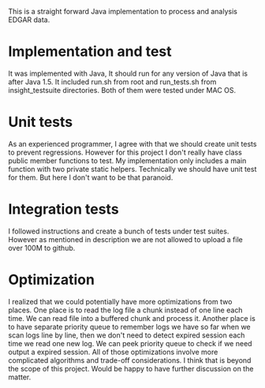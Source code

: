 This is a straight forward Java implementation to process and analysis EDGAR data.

# Implementation and test

It was implemented with Java, It should run for any version of Java that is after Java 1.5. It included run.sh from root
and run_tests.sh from insight_testsuite directories. Both of them were tested under MAC OS.

# Unit tests

As an experienced programmer, I agree with that we should create unit tests to prevent regressions. However for this
project I don't really have class public member functions to test. My implementation only includes a main function with
two private static helpers. Technically we should have unit test for them. But here I don't want to be that
paranoid.

# Integration tests

I followed instructions and create a bunch of tests under test suites. However as mentioned in description we are not
allowed to upload a file over 100M to github.

# Optimization

I realized that we could potentially have more optimizations from two places. One place is to read the log file a chunk
instead of one line each time. We can read file into a buffered chunk and process it. Another place is to have separate
priority queue to remember logs we have so far when we scan logs line by line, then we don't need to detect expired
session each time we read one new log. We can peek priority queue to check if we need output a expired session. All of
those optimizations involve more complicated algorithms and trade-off considerations. I think that is beyond the scope
of this project. Would be happy to have further discussion on the matter.